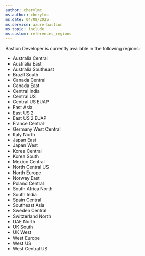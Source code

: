 ```yaml
---
author: cherylmc
ms.author: cherylmc
ms.date: 04/08/2025
ms.service: azure-bastion
ms.topic: include
ms.custom: references_regions
---
```


Bastion Developer is currently available in the following regions:

* Australia Central
* Australia East
* Australia Southeast
* Brazil South
* Canada Central
* Canada East
* Central India
* Central US
* Central US EUAP
* East Asia
* East US 2
* East US 2 EUAP
* France Central
* Germany West Central
* Italy North
* Japan East
* Japan West
* Korea Central
* Korea South
* Mexico Central
* North Central US
* North Europe
* Norway East
* Poland Central
* South Africa North
* South India
* Spain Central
* Southeast Asia
* Sweden Central
* Switzerland North
* UAE North
* UK South
* UK West
* West Europe
* West US
* West Central US
